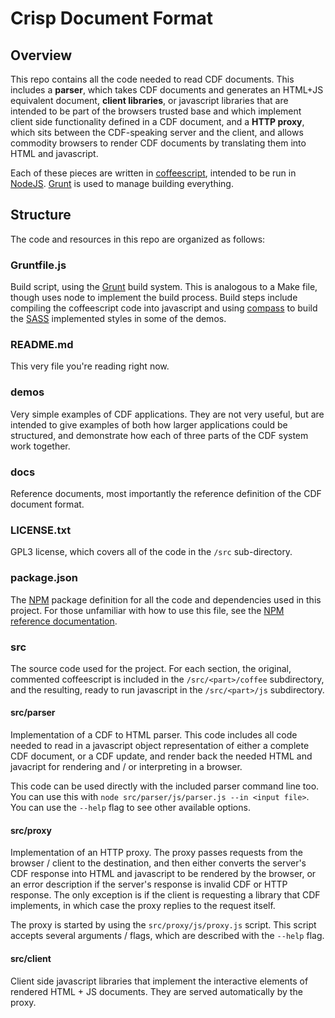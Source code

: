 # Crisp Document Format

## Overview
This repo contains all the code needed to read CDF documents.  This includes
a **parser**, which takes CDF documents and generates an HTML+JS equivalent
document, **client libraries**, or javascript libraries that are intended
to be part of the browsers trusted base and which implement client side
functionality defined in a CDF document, and a **HTTP proxy**, which sits
between the CDF-speaking server and the client, and allows commodity browsers
to render CDF documents by translating them into HTML and javascript.

Each of these pieces are written in [coffeescript](http://coffeescript.org/),
intended to be run in [NodeJS](https://nodejs.org/).
[Grunt](http://gruntjs.com/) is used to manage building everything.


## Structure
The code and resources in this repo are organized as follows:

### Gruntfile.js
Build script, using the [Grunt](http://gruntjs.com) build system.  This is
analogous to a Make file, though uses node to implement the build process.
Build steps include compiling the coffeescript code into javascript and
using [compass](http://compass-style.org/) to build the
[SASS](http://sass-lang.com/) implemented styles in some of the demos.

### README.md
This very file you're reading right now.

### demos
Very simple examples of CDF applications.  They are not very useful, but
are intended to give examples of both how larger applications could be
structured, and demonstrate how each of three parts of the CDF system
work together.

### docs
Reference documents, most importantly the reference definition of the CDF
document format.

### LICENSE.txt
GPL3 license, which covers all of the code in the `/src` sub-directory. 

### package.json
The [NPM](https://www.npmjs.com/) package definition for all the code and
dependencies used in this project.  For those unfamiliar with how to use
this file, see the [NPM reference documentation](https://docs.npmjs.com/).

### src
The source code used for the project.  For each section, the original,
commented coffeescript is included in the `/src/<part>/coffee` subdirectory,
and the resulting, ready to run javascript in the `/src/<part>/js`
subdirectory. 

#### src/parser
Implementation of a CDF to HTML parser.  This code includes all code
needed to read in a javascript object representation of either a complete
CDF document, or a CDF update, and render back the needed HTML and javacript
for rendering and / or interpreting in a browser.

This code can be used directly with the included parser command line too.
You can use this with `node src/parser/js/parser.js --in <input file>`.
You can use the `--help` flag to see other available options.

#### src/proxy
Implementation of an HTTP proxy.  The proxy passes requests from the browser /
client to the destination, and then either converts the server's CDF response
into HTML and javascript to be rendered by the browser, or an error description
if the server's response is invalid CDF or HTTP response.  The only
exception is if the client is requesting a library that CDF implements, in
which case the proxy replies to the request itself.

The proxy is started by using the `src/proxy/js/proxy.js` script.  This
script accepts several arguments / flags, which are described with the
`--help` flag.

#### src/client
Client side javascript libraries that implement the interactive elements
of rendered HTML + JS documents.  They are served automatically by the
proxy.
 
